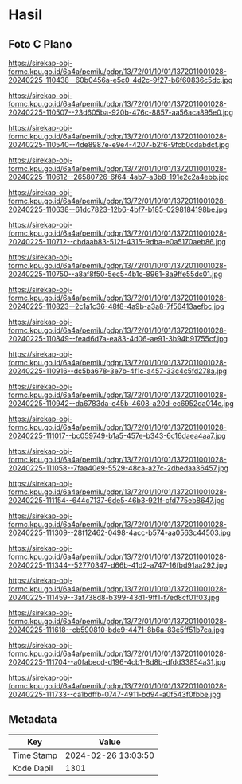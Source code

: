 # Hasil

## Foto C Plano

https://sirekap-obj-formc.kpu.go.id/6a4a/pemilu/pdpr/13/72/01/10/01/1372011001028-20240225-110438--60b0456a-e5c0-4d2c-9f27-b6f60836c5dc.jpg

https://sirekap-obj-formc.kpu.go.id/6a4a/pemilu/pdpr/13/72/01/10/01/1372011001028-20240225-110507--23d605ba-920b-476c-8857-aa56aca895e0.jpg

https://sirekap-obj-formc.kpu.go.id/6a4a/pemilu/pdpr/13/72/01/10/01/1372011001028-20240225-110540--4de8987e-e9e4-4207-b2f6-9fcb0cdabdcf.jpg

https://sirekap-obj-formc.kpu.go.id/6a4a/pemilu/pdpr/13/72/01/10/01/1372011001028-20240225-110612--26580726-6f64-4ab7-a3b8-191e2c2a4ebb.jpg

https://sirekap-obj-formc.kpu.go.id/6a4a/pemilu/pdpr/13/72/01/10/01/1372011001028-20240225-110638--61dc7823-12b6-4bf7-b185-0298184198be.jpg

https://sirekap-obj-formc.kpu.go.id/6a4a/pemilu/pdpr/13/72/01/10/01/1372011001028-20240225-110712--cbdaab83-512f-4315-9dba-e0a5170aeb86.jpg

https://sirekap-obj-formc.kpu.go.id/6a4a/pemilu/pdpr/13/72/01/10/01/1372011001028-20240225-110750--a8af8f50-5ec5-4b1c-8961-8a9ffe55dc01.jpg

https://sirekap-obj-formc.kpu.go.id/6a4a/pemilu/pdpr/13/72/01/10/01/1372011001028-20240225-110823--2c1a1c36-48f8-4a9b-a3a8-7f56413aefbc.jpg

https://sirekap-obj-formc.kpu.go.id/6a4a/pemilu/pdpr/13/72/01/10/01/1372011001028-20240225-110849--fead6d7a-ea83-4d06-ae91-3b94b91755cf.jpg

https://sirekap-obj-formc.kpu.go.id/6a4a/pemilu/pdpr/13/72/01/10/01/1372011001028-20240225-110916--dc5ba678-3e7b-4f1c-a457-33c4c5fd278a.jpg

https://sirekap-obj-formc.kpu.go.id/6a4a/pemilu/pdpr/13/72/01/10/01/1372011001028-20240225-110942--da6783da-c45b-4608-a20d-ec6952da014e.jpg

https://sirekap-obj-formc.kpu.go.id/6a4a/pemilu/pdpr/13/72/01/10/01/1372011001028-20240225-111017--bc059749-b1a5-457e-b343-6c16daea4aa7.jpg

https://sirekap-obj-formc.kpu.go.id/6a4a/pemilu/pdpr/13/72/01/10/01/1372011001028-20240225-111058--7faa40e9-5529-48ca-a27c-2dbedaa36457.jpg

https://sirekap-obj-formc.kpu.go.id/6a4a/pemilu/pdpr/13/72/01/10/01/1372011001028-20240225-111154--644c7137-6de5-46b3-921f-cfd775eb8647.jpg

https://sirekap-obj-formc.kpu.go.id/6a4a/pemilu/pdpr/13/72/01/10/01/1372011001028-20240225-111309--28f12462-0498-4acc-b574-aa0563c44503.jpg

https://sirekap-obj-formc.kpu.go.id/6a4a/pemilu/pdpr/13/72/01/10/01/1372011001028-20240225-111344--52770347-d66b-41d2-a747-16fbd91aa292.jpg

https://sirekap-obj-formc.kpu.go.id/6a4a/pemilu/pdpr/13/72/01/10/01/1372011001028-20240225-111459--3af738d8-b399-43d1-9ff1-f7ed8cf01f03.jpg

https://sirekap-obj-formc.kpu.go.id/6a4a/pemilu/pdpr/13/72/01/10/01/1372011001028-20240225-111618--cb590810-bde9-4471-8b6a-83e5ff51b7ca.jpg

https://sirekap-obj-formc.kpu.go.id/6a4a/pemilu/pdpr/13/72/01/10/01/1372011001028-20240225-111704--a0fabecd-d196-4cb1-8d8b-dfdd33854a31.jpg

https://sirekap-obj-formc.kpu.go.id/6a4a/pemilu/pdpr/13/72/01/10/01/1372011001028-20240225-111733--ca1bdffb-0747-4911-bd94-a0f543f0fbbe.jpg


## Metadata

| Key        | Value               |
| ---------- | ------------------- |
| Time Stamp | 2024-02-26 13:03:50 |
| Kode Dapil | 1301                |



